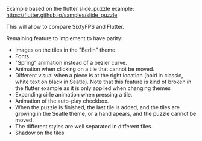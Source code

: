 
Example based on the flutter slide_puzzle example:
https://flutter.github.io/samples/slide_puzzle

This will allow to compare SixtyFPS and Flutter.

Remaining feature to implement to have parity:
 * Images on the tiles in the "Berlin" theme.
 * Fonts.
 * "Spring" animation instead of a bezier curve.
 * Animation when clicking on a tile that cannot be moved.
 * Different visual when a piece is at the right location (bold in classic, white text on black in
   Seatle). Note that this feature is kind of broken in the flutter example as it is only applied
   when changing themes
 * Expanding cirle animation when pressing a tile.
 * Animation of the auto-play checkbox.
 * When the puzzle is finished, the last tile is added, and the tiles are growing in the Seatle theme,
   or a hand apears, and the puzzle cannot be moved.
 * The different styles are well separated in different files.
 * Shadow on the tiles

